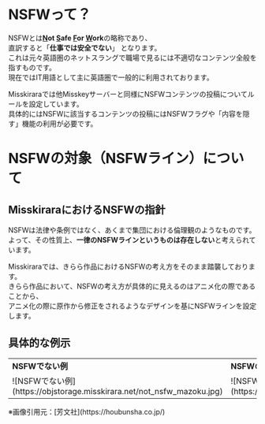 # NSFWって？
NSFWとは<b><u>N</u>ot <u>S</u>afe <u>F</u>or <u>W</u>ork</b>の略称であり、  
直訳すると「**仕事では安全でない**」 となります。  
これは元々英語圏のネットスラングで職場で見るには不適切なコンテンツ全般を指すものです。  
現在ではIT用語として主に英語圏で一般的に利用されております。

Misskiraraでは他Misskeyサーバーと同様にNSFWコンテンツの投稿についてルールを設定しています。  
具体的にはNSFWに該当するコンテンツの投稿にはNSFWフラグや「内容を隠す」機能の利用が必要です。

# NSFWの対象（NSFWライン）について
## MisskiraraにおけるNSFWの指針
NSFWは法律や条例ではなく、あくまで集団における倫理観のようなものです。  
よって、その性質上、**一律のNSFWラインというものは存在しない**と考えられています。

Misskiraraでは、きらら作品におけるNSFWの考え方をそのまま踏襲しております。  
きらら作品において、NSFWの考え方が具体的に見えるのはアニメ化の際であることから、  
アニメ化の際に原作から修正をされるようなデザインを基にNSFWラインを設定します。

## 具体的な例示


<table style="border:none;">
  <tr style="border:none;">
    <td style="border:none;"> <b>NSFWでない例</b> </td> <td style="border:none;"><b>NSFWの例</b></td>
  </tr>
  <tr style="border:none;" >
    <td style="border:none;"> ![NSFWでない例](https://objstorage.misskirara.net/not_nsfw_mazoku.jpg) </td> <td style="border:none;"> ![NSFWの例](https://objstorage.misskirara.net/nsfw_fudosan.jpg)</td>
  </tr>
</table>
※画像引用元：[芳文社](https://houbunsha.co.jp/)
